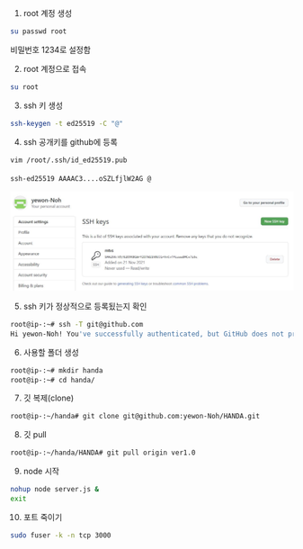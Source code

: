 1. root 계정 생성

```bash
su passwd root
```

비밀번호 1234로 설정함

2. root 계정으로 접속

```bash
su root
```

3. ssh 키 생성

```bash
ssh-keygen -t ed25519 -C "@"
```

4. ssh 공개키를 github에 등록

```bash
vim /root/.ssh/id_ed25519.pub

ssh-ed25519 AAAAC3....oSZLfjlW2AG @
```

![git.JPG](images/git.JPG)

5. ssh 키가 정상적으로 등록됬는지 확인

```bash
root@ip-:~# ssh -T git@github.com
Hi yewon-Noh! You've successfully authenticated, but GitHub does not provide shell access.
```

6. 사용할 폴더 생성

```bash
root@ip-:~# mkdir handa
root@ip-:~# cd handa/
```

7. 깃 복제(clone)

```bash
root@ip-:~/handa# git clone git@github.com:yewon-Noh/HANDA.git
```

8. 깃 pull

```bash
root@ip-:~/handa/HANDA# git pull origin ver1.0
```

9. node 시작

```bash
nohup node server.js &
exit
```

10. 포트 죽이기

```bash
sudo fuser -k -n tcp 3000
```
